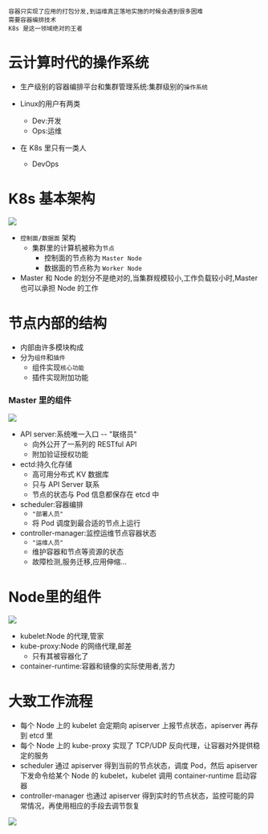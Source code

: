 ```
容器只实现了应用的打包分发,到运维真正落地实施的时候会遇到很多困难
需要容器编排技术
K8s 是这一领域绝对的王者
```

# 云计算时代的操作系统
- 生产级别的容器编排平台和集群管理系统:集群级别的`操作系统`

- Linux的用户有两类
  - Dev:开发
  - Ops:运维
- 在 K8s 里只有一类人
  - DevOps

# K8s 基本架构
![](https://static001.geekbang.org/resource/image/34/b7/344e0c6dc2141b12f99e61252110f6b7.png?wh=1278x704)
 
 
- `控制面/数据面` 架构
  - 集群里的计算机被称为`节点`
    - 控制面的节点称为 `Master Node`
    - 数据面的节点称为 `Worker Node`
- Master 和 Node 的划分不是绝对的,当集群规模较小,工作负载较小时,Master 也可以承担 Node 的工作


# 节点内部的结构
  - 内部由许多模块构成
  - 分为`组件`和`插件`
    - 组件实现`核心功能`
    - 插件实现附加功能

### Master 里的组件
![](https://static001.geekbang.org/resource/image/33/c6/330e03a66f636657c0d8695397c508c6.jpg?wh=1278x704)
- API server:系统唯一入口 -- "联络员"
  - 向外公开了一系列的 RESTful API
  - 附加验证授权功能
- ectd:持久化存储
  - 高可用分布式 KV 数据库
  - 只与 API Server 联系
  - 节点的状态与 Pod 信息都保存在 etcd 中
- scheduler:容器编排
  - `"部署人员"`
  - 将 Pod 调度到最合适的节点上运行
- controller-manager:监控运维节点容器状态
  - `"运维人员"`
  - 维护容器和节点等资源的状态
  - 故障检测,服务迁移,应用伸缩...

# Node里的组件
![](https://static001.geekbang.org/resource/image/87/35/87bab507ce8381325e85570f3bc1d935.jpg?wh=1278x704)
- kubelet:Node 的代理,管家
- kube-proxy:Node 的网络代理,邮差
  - 只有其被容器化了
- container-runtime:容器和镜像的实际使用者,苦力

# 大致工作流程
- 每个 Node 上的 kubelet 会定期向 apiserver 上报节点状态，apiserver 再存到 etcd 里
- 每个 Node 上的 kube-proxy 实现了 TCP/UDP 反向代理，让容器对外提供稳定的服务
- scheduler 通过 apiserver 得到当前的节点状态，调度 Pod，然后 apiserver 下发命令给某个 Node 的 kubelet，kubelet 调用 container-runtime 启动容器
- controller-manager 也通过 apiserver 得到实时的节点状态，监控可能的异常情况，再使用相应的手段去调节恢复

![](https://static001.geekbang.org/resource/image/65/e1/65d38ac50b4f2f1fd4b6700d5b8e7be1.jpg?wh=1920x1096)